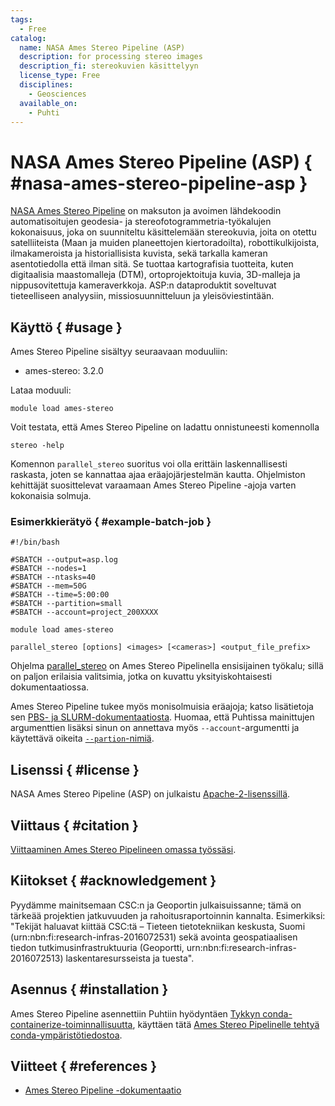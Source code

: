 ```yaml
---
tags:
  - Free
catalog:
  name: NASA Ames Stereo Pipeline (ASP)
  description: for processing stereo images
  description_fi: stereokuvien käsittelyyn
  license_type: Free
  disciplines:
    - Geosciences
  available_on:
    - Puhti
---
```


# NASA Ames Stereo Pipeline (ASP) { #nasa-ames-stereo-pipeline-asp }

[NASA Ames Stereo Pipeline](https://stereopipeline.readthedocs.io/) on maksuton ja avoimen lähdekoodin automatisoitujen geodesia- ja stereofotogrammetria-työkalujen kokonaisuus, joka on suunniteltu käsittelemään stereokuvia, joita on otettu satelliiteista (Maan ja muiden planeettojen kiertoradoilta), robottikulkijoista, ilmakameroista ja historiallisista kuvista, sekä tarkalla kameran asentotiedolla että ilman sitä. Se tuottaa kartografisia tuotteita, kuten digitaalisia maastomalleja (DTM), ortoprojektoituja kuvia, 3D-malleja ja nippusovitettuja kameraverkkoja. ASP:n dataproduktit soveltuvat tieteelliseen analyysiin, missiosuunnitteluun ja yleisöviestintään. 

## Käyttö { #usage }

Ames Stereo Pipeline sisältyy seuraavaan moduuliin:

* ames-stereo: 3.2.0

Lataa moduuli:

```
module load ames-stereo
```

Voit testata, että Ames Stereo Pipeline on ladattu onnistuneesti komennolla

```
stereo -help
```

Komennon `parallel_stereo` suoritus voi olla erittäin laskennallisesti raskasta, joten se kannattaa ajaa eräajojärjestelmän kautta. Ohjelmiston kehittäjät suosittelevat varaamaan Ames Stereo Pipeline -ajoja varten kokonaisia solmuja.




### Esimerkkierätyö { #example-batch-job }

```
#!/bin/bash

#SBATCH --output=asp.log
#SBATCH --nodes=1
#SBATCH --ntasks=40
#SBATCH --mem=50G
#SBATCH --time=5:00:00
#SBATCH --partition=small
#SBATCH --account=project_200XXXX

module load ames-stereo

parallel_stereo [options] <images> [<cameras>] <output_file_prefix>
```

Ohjelma [parallel_stereo](https://stereopipeline.readthedocs.io/en/latest/tools/parallel_stereo.html) on Ames Stereo Pipelinella ensisijainen työkalu; sillä on paljon erilaisia valitsimia, jotka on kuvattu yksityiskohtaisesti dokumentaatiossa.

Ames Stereo Pipeline tukee myös monisolmuisia eräajoja; katso lisätietoja sen [PBS- ja SLURM-dokumentaatiosta](https://stereopipeline.readthedocs.io/en/latest/examples.html#using-pbs-and-slurm). Huomaa, että Puhtissa mainittujen argumenttien lisäksi sinun on annettava myös `--account`-argumentti ja käytettävä oikeita [`--partion`-nimiä](../computing/running/batch-job-partitions.md).


## Lisenssi { #license }

NASA Ames Stereo Pipeline (ASP) on julkaistu [Apache-2-lisenssillä](https://www.apache.org/licenses/LICENSE-2.0).

## Viittaus { #citation }

[Viittaaminen Ames Stereo Pipelineen omassa työssäsi](https://stereopipeline.readthedocs.io/en/latest/introduction.html#citing-the-ames-stereo-pipeline-in-your-work). 

## Kiitokset { #acknowledgement }

Pyydämme mainitsemaan CSC:n ja Geoportin julkaisuissanne; tämä on tärkeää projektien jatkuvuuden ja rahoitusraportoinnin kannalta. Esimerkiksi: "Tekijät haluavat kiittää CSC:tä – Tieteen tietotekniikan keskusta, Suomi (urn:nbn:fi:research-infras-2016072531) sekä avointa geospatiaalisen tiedon tutkimusinfrastruktuuria (Geoportti, urn:nbn:fi:research-infras-2016072513) laskentaresursseista ja tuesta".

## Asennus { #installation }

Ames Stereo Pipeline asennettiin Puhtiin hyödyntäen [Tykkyn conda-containerize-toiminnallisuutta](../computing/containers/tykky.md), käyttäen tätä [Ames Stereo Pipelinelle tehtyä conda-ympäristötiedostoa](https://github.com/csc-training/geocomputing/blob/master/supercomputer_installations/ames-stereo_3.2.0.yml).

## Viitteet { #references }

* [Ames Stereo Pipeline -dokumentaatio](https://stereopipeline.readthedocs.io/)
